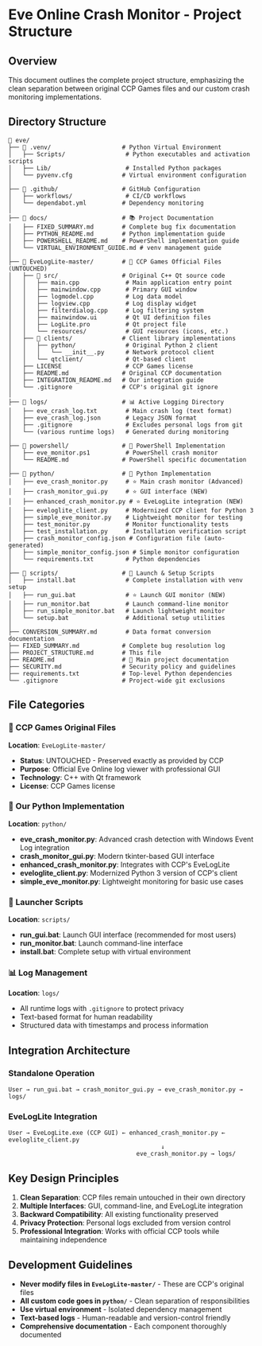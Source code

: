 # Eve Online Crash Monitor - Project Structure

## Overview

This document outlines the complete project structure, emphasizing the clean separation between original CCP Games files and our custom crash monitoring implementations.

## Directory Structure

```
📁 eve/
├── 📁 .venv/                    # Python Virtual Environment
│   ├── Scripts/                 # Python executables and activation scripts
│   ├── Lib/                     # Installed Python packages
│   └── pyvenv.cfg              # Virtual environment configuration
│
├── 📁 .github/                  # GitHub Configuration
│   ├── workflows/               # CI/CD workflows
│   └── dependabot.yml          # Dependency monitoring
│
├── 📁 docs/                     # 📚 Project Documentation
│   ├── FIXED_SUMMARY.md        # Complete bug fix documentation
│   ├── PYTHON_README.md        # Python implementation guide
│   ├── POWERSHELL_README.md    # PowerShell implementation guide
│   └── VIRTUAL_ENVIRONMENT_GUIDE.md # venv management guide
│
├── 📁 EveLogLite-master/        # 🎯 CCP Games Official Files (UNTOUCHED)
│   ├── 📁 src/                  # Original C++ Qt source code
│   │   ├── main.cpp             # Main application entry point
│   │   ├── mainwindow.cpp       # Primary GUI window
│   │   ├── logmodel.cpp         # Log data model
│   │   ├── logview.cpp          # Log display widget
│   │   ├── filterdialog.cpp     # Log filtering system
│   │   ├── mainwindow.ui        # Qt UI definition files
│   │   ├── LogLite.pro          # Qt project file
│   │   └── resources/           # GUI resources (icons, etc.)
│   ├── 📁 clients/              # Client library implementations
│   │   ├── python/              # Original Python 2 client
│   │   │   └── __init__.py      # Network protocol client
│   │   └── qtclient/            # Qt-based client
│   ├── LICENSE                  # CCP Games license
│   ├── README.md               # Original CCP documentation
│   ├── INTEGRATION_README.md   # Our integration guide
│   └── .gitignore              # CCP's original git ignore
│
├── 📁 logs/                     # 📊 Active Logging Directory
│   ├── eve_crash_log.txt        # Main crash log (text format)
│   ├── eve_crash_log.json       # Legacy JSON format
│   ├── .gitignore               # Excludes personal logs from git
│   └── (various runtime logs)   # Generated during monitoring
│
├── 📁 powershell/               # 🔧 PowerShell Implementation
│   ├── eve_monitor.ps1          # PowerShell crash monitor
│   └── README.md               # PowerShell specific documentation
│
├── 📁 python/                   # 🐍 Python Implementation
│   ├── eve_crash_monitor.py     # ⭐ Main crash monitor (Advanced)
│   ├── crash_monitor_gui.py     # ⭐ GUI interface (NEW)
│   ├── enhanced_crash_monitor.py # ⭐ EveLogLite integration (NEW)
│   ├── eveloglite_client.py     # Modernized CCP client for Python 3
│   ├── simple_eve_monitor.py    # Lightweight monitor for testing
│   ├── test_monitor.py          # Monitor functionality tests
│   ├── test_installation.py     # Installation verification script
│   ├── crash_monitor_config.json # Configuration file (auto-generated)
│   ├── simple_monitor_config.json # Simple monitor configuration
│   └── requirements.txt         # Python dependencies
│
├── 📁 scripts/                  # 🚀 Launch & Setup Scripts
│   ├── install.bat              # Complete installation with venv setup
│   ├── run_gui.bat              # ⭐ Launch GUI monitor (NEW)
│   ├── run_monitor.bat          # Launch command-line monitor
│   ├── run_simple_monitor.bat   # Launch lightweight monitor
│   └── setup.bat                # Additional setup utilities
│
├── CONVERSION_SUMMARY.md        # Data format conversion documentation
├── FIXED_SUMMARY.md            # Complete bug resolution log
├── PROJECT_STRUCTURE.md        # This file
├── README.md                   # 📖 Main project documentation
├── SECURITY.md                 # Security policy and guidelines
├── requirements.txt            # Top-level Python dependencies
└── .gitignore                  # Project-wide git exclusions
```

## File Categories

### 🎯 CCP Games Original Files
**Location**: `EveLogLite-master/`
- **Status**: UNTOUCHED - Preserved exactly as provided by CCP
- **Purpose**: Official Eve Online log viewer with professional GUI
- **Technology**: C++ with Qt framework
- **License**: CCP Games license

### 🐍 Our Python Implementation
**Location**: `python/`
- **eve_crash_monitor.py**: Advanced crash detection with Windows Event Log integration
- **crash_monitor_gui.py**: Modern tkinter-based GUI interface
- **enhanced_crash_monitor.py**: Integrates with CCP's EveLogLite
- **eveloglite_client.py**: Modernized Python 3 version of CCP's client
- **simple_eve_monitor.py**: Lightweight monitoring for basic use cases

### 🚀 Launcher Scripts  
**Location**: `scripts/`
- **run_gui.bat**: Launch GUI interface (recommended for most users)
- **run_monitor.bat**: Launch command-line interface 
- **install.bat**: Complete setup with virtual environment

### 📊 Log Management
**Location**: `logs/`
- All runtime logs with `.gitignore` to protect privacy
- Text-based format for human readability
- Structured data with timestamps and process information

## Integration Architecture

### Standalone Operation
```
User → run_gui.bat → crash_monitor_gui.py → eve_crash_monitor.py → logs/
```

### EveLogLite Integration
```
User → EveLogLite.exe (CCP GUI) ← enhanced_crash_monitor.py ← eveloglite_client.py
                                           ↓
                                    eve_crash_monitor.py → logs/
```

## Key Design Principles

1. **Clean Separation**: CCP files remain untouched in their own directory
2. **Multiple Interfaces**: GUI, command-line, and EveLogLite integration
3. **Backward Compatibility**: All existing functionality preserved
4. **Privacy Protection**: Personal logs excluded from version control
5. **Professional Integration**: Works with official CCP tools while maintaining independence

## Development Guidelines

- **Never modify files in `EveLogLite-master/`** - These are CCP's original files
- **All custom code goes in `python/`** - Clean separation of responsibilities
- **Use virtual environment** - Isolated dependency management
- **Text-based logs** - Human-readable and version-control friendly
- **Comprehensive documentation** - Each component thoroughly documented
